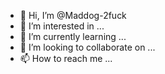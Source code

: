 - 👋 Hi, I’m @Maddog-2fuck
- 👀 I’m interested in ...
- 🌱 I’m currently learning ...
- 💞️ I’m looking to collaborate on ...
- 📫 How to reach me ...

<!---
Maddog-2fuck/Maddog-2fuck is a ✨ special ✨ repository because its `README.md` (this file) appears on your GitHub profile.
You can click the Preview link to take a look at your changes.
--->

